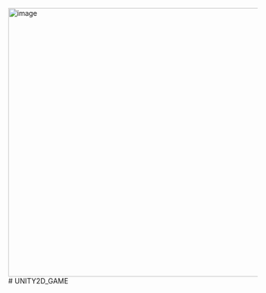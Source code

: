 <img width="815" height="543" alt="image" src="https://github.com/user-attachments/assets/4e7c06a4-b1d5-4fc0-9bb7-963998a509a2" /># UNITY2D_GAME
